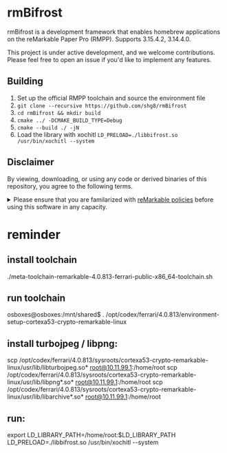 # rmBifrost
rmBifrost is a development framework that enables homebrew applications on the reMarkable Paper Pro (RMPP). Supports 3.15.4.2, 3.14.4.0.

This project is under active development, and we welcome contributions. Please feel free to open an issue if you'd like to implement any features.

## Building
1. Set up the official RMPP toolchain and source the environment file
2. `git clone --recursive https://github.com/shg8/rmBifrost`
3. `cd rmBifrost && mkdir build`
4. `cmake ../ -DCMAKE_BUILD_TYPE=Debug`
5. `cmake --build ./ -jN`
6. Load the library with xochitl `LD_PRELOAD=./libbifrost.so /usr/bin/xochitl --system`

## Disclaimer
By viewing, downloading, or using any code or derived binaries of this repository, you agree to the following terms.
<details>
  <summary>Please ensure that you are familarized with <a href="https://support.remarkable.com/s/article/Limited-Warranty-Policy">reMarkable policies</a> before using this software in any capacity.</summary>
  
  This software is provided "as is," without any express or implied warranties of any kind, including, but not limited to, implied warranties of merchantability, fitness for a particular purpose, or non-infringement. In no event shall the authors or copyright holders be liable for any claim, damages, or other liability, whether in an action of contract, tort, or otherwise, arising from, out of, or in connection with the software or the use or other dealings in the software.

  By using this software, you acknowledge that you assume all risks associated with its use and accept that no warranty, guarantee, or representation is made regarding the accuracy, reliability, or performance of the software.

  "reMarkable" and "reMarkable Paper Pro" are registered trademarks of Remarkable AS. All rights in the trademarks are the property of Remarkable AS. Any use is for nominative purposes only, and no endorsement, sponsorship, or affiliation is implied or intended.
</details>

# reminder

## install toolchain

./meta-toolchain-remarkable-4.0.813-ferrari-public-x86_64-toolchain.sh 

## run toolchain

osboxes@osboxes:/mnt/shared$  . /opt/codex/ferrari/4.0.813/environment-setup-cortexa53-crypto-remarkable-linux

## install turbojpeg / libpng:

scp /opt/codex/ferrari/4.0.813/sysroots/cortexa53-crypto-remarkable-linux/usr/lib/libturbojpeg.so* root@10.11.99.1:/home/root
scp /opt/codex/ferrari/4.0.813/sysroots/cortexa53-crypto-remarkable-linux/usr/lib/libpng*.so* root@10.11.99.1:/home/root
scp /opt/codex/ferrari/4.0.813/sysroots/cortexa53-crypto-remarkable-linux/usr/lib/libarchive*.so* root@10.11.99.1:/home/root

## run:
export LD_LIBRARY_PATH=/home/root:$LD_LIBRARY_PATH
LD_PRELOAD=./libbifrost.so /usr/bin/xochitl --system
